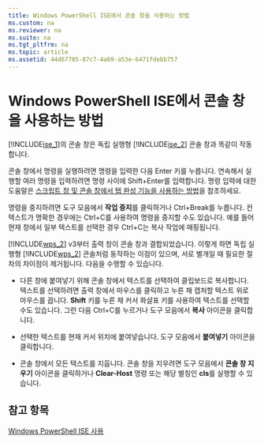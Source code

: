 ```yaml
---
title: Windows PowerShell ISE에서 콘솔 창을 사용하는 방법
ms.custom: na
ms.reviewer: na
ms.suite: na
ms.tgt_pltfrm: na
ms.topic: article
ms.assetid: 44d67705-87c7-4a69-a53e-6471fdebb757
---
```

# Windows PowerShell ISE에서 콘솔 창을 사용하는 방법
[!INCLUDE[ise_1](../Token/ise_1_md.md)]의 콘솔 창은 독립 실행형 [!INCLUDE[ise_2](../Token/ise_2_md.md)] 콘솔 창과 똑같이 작동합니다.

콘솔 창에서 명령을 실행하려면 명령을 입력한 다음 Enter 키를 누릅니다. 연속해서 실행할 여러 명령을 입력하려면 명령 사이에 Shift\+Enter를 입력합니다. 명령 입력에 대한 도움말은 [스크립트 창 및 콘솔 창에서 탭 완성 기능을 사용하는 방법](../Topic/How-to-Use-Tab-Completion-in-the-Script-Pane-and-Console-Pane.md)을 참조하세요.

명령을 중지하려면 도구 모음에서 **작업 중지**를 클릭하거나 Ctrl\+Break를 누릅니다. 컨텍스트가 명확한 경우에는 Ctrl\+C를 사용하여 명령을 중지할 수도 있습니다. 예를 들어 현재 창에서 일부 텍스트를 선택한 경우 Ctrl\+C는 복사 작업에 매핑됩니다.

[!INCLUDE[wps_2](../Token/wps_2_md.md)] v3부터 출력 창이 콘솔 창과 결합되었습니다. 이렇게 하면 독립 실행형 [!INCLUDE[wps_2](../Token/wps_2_md.md)] 콘솔처럼 동작하는 이점이 있으며, 서로 별개일 때 필요한 절차의 차이점이 제거됩니다. 다음을 수행할 수 있습니다.

-   다른 창에 붙여넣기 위해 콘솔 창에서 텍스트를 선택하여 클립보드로 복사합니다. 텍스트를 선택하려면 출력 창에서 마우스를 클릭하고 누른 채 캡처할 텍스트 위로 마우스를 끕니다. **Shift** 키를 누른 채 커서 화살표 키를 사용하여 텍스트를 선택할 수도 있습니다. 그런 다음 Ctrl\+C를 누르거나 도구 모음에서 **복사** 아이콘을 클릭합니다.

-   선택한 텍스트를 현재 커서 위치에 붙여넣습니다. 도구 모음에서 **붙여넣기** 아이콘을 클릭합니다.

-   콘솔 창에서 모든 텍스트를 지웁니다. 콘솔 창을 지우려면 도구 모음에서 **콘솔 창 지우기** 아이콘을 클릭하거나 **Clear\-Host** 명령 또는 해당 별칭인 **cls**를 실행할 수 있습니다.

## 참고 항목
[Windows PowerShell ISE 사용](../Topic/Using-the-Windows-PowerShell-ISE.md)



<!--HONumber=Apr16_HO1-->


